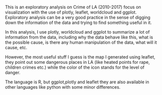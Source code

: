 This is an exploratory analysis on Crime of LA (2010-2017) focus on visualization with the use of plotly, leaflet, worldcloud and ggplot.
Exploratory analysis can be a very good practice in the sense of digging down the information of the data and trying to find something useful in it.

In this analysis, I use plotly, worldcloud and ggplot to summarize a lot of information from the data, including why the data behave like this, what is the possible cause, is there any human manipulation of the data, what will it cause, etc.

However, the most useful stuff I guess is the map I generated using leaflet, they point out some dangerous places in LA (like heated points for rape, children crimes etc.) while the color of the icon stands for the level of danger.

The language is R, but ggplot,plotly and leaflet they are also available in other languages like python with some minor differences.


